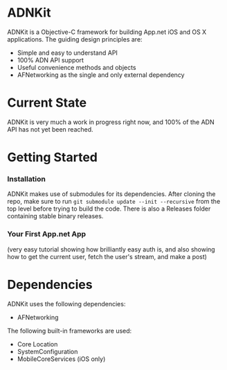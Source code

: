 ADNKit
======

ADNKit is a Objective-C framework for building App.net iOS and OS X applications. The guiding design principles are:
* Simple and easy to understand API
* 100% ADN API support
* Useful convenience methods and objects
* AFNetworking as the single and only external dependency

# Current State
ADNKit is very much a work in progress right now, and 100% of the ADN API has not yet been reached.

# Getting Started
### Installation
ADNKit makes use of submodules for its dependencies. After cloning the repo, make sure to run `git submodule update --init --recursive` from the top level before trying to build the code. There is also a Releases folder containing stable binary releases.

### Your First App.net App
(very easy tutorial showing how brilliantly easy auth is, and also showing how to get the current user, fetch the user's stream, and make a post)

# Dependencies
ADNKit uses the following dependencies:
* AFNetworking

The following built-in frameworks are used:
* Core Location
* SystemConfiguration
* MobileCoreServices (iOS only)
